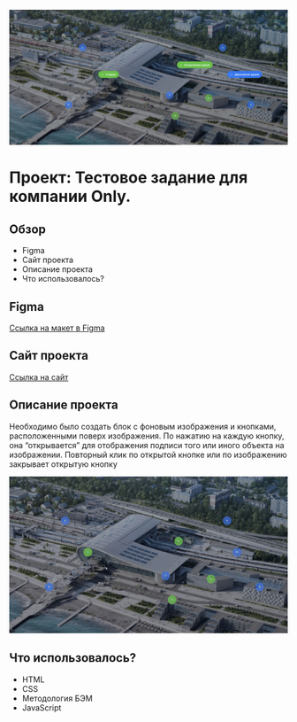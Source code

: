 ![Шапка сайта](./images/readme_image.png)

# Проект: Тестовое задание для компании Only.

## Обзор

* Figma
* Сайт проекта
* Описание проекта
* Что использовалось?

## **Figma**

[Ссылка на макет в Figma](https://www.figma.com/file/3gcKt8coTeNhFGnHuHWzjr/%D0%A1%D1%82%D0%B0%D0%B6%D0%B8%D1%80%D0%BE%D0%B2%D0%BA%D0%B0---%D0%A2%D0%B5%D1%81%D1%82%D0%BE%D0%B2%D0%BE%D0%B2%D0%B5-%D0%B7%D0%B0%D0%B4%D0%B0%D0%BD%D0%B8%D0%B5?type=design&node-id=0%3A1&mode=design&t=vrGHG3JQdFUgm3Da-1)

## **Сайт проекта**

[Ссылка на сайт](https://frantsuzovatamara.github.io/test-only/)

## **Описание проекта**

Необходимо было создать блок с фоновым изображения и кнопками, расположенными поверх изображения. По нажатию на каждую кнопку, она “открывается” для отображения подписи того или иного объекта на изображении. Повторный клик по открытой кнопке или по изображению закрывает открытую кнопку

![Реализация](./images/readme_gif.gif)

## **Что использовалось?**

* HTML
* CSS
* Методология БЭМ
* JavaScript
